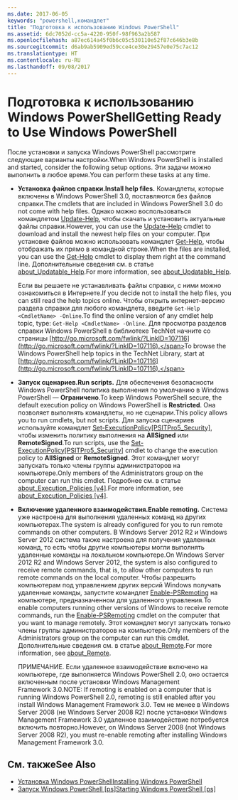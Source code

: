 ```yaml
---
ms.date: 2017-06-05
keywords: "powershell,командлет"
title: "Подготовка к использованию Windows PowerShell"
ms.assetid: 6dc7052d-cc5a-4220-950f-98f963a2b587
ms.openlocfilehash: a87ec614a45f0b6c05c530110e52f87c646b3e8b
ms.sourcegitcommit: d6ab9ab5909ed59cce4ce30e29457e0e75c7ac12
ms.translationtype: HT
ms.contentlocale: ru-RU
ms.lasthandoff: 09/08/2017
---
```

# <a name="getting-ready-to-use-windows-powershell"></a><span data-ttu-id="8e8fa-103">Подготовка к использованию Windows PowerShell</span><span class="sxs-lookup"><span data-stu-id="8e8fa-103">Getting Ready to Use Windows PowerShell</span></span>
<span data-ttu-id="8e8fa-104">После установки и запуска Windows PowerShell рассмотрите следующие варианты настройки.</span><span class="sxs-lookup"><span data-stu-id="8e8fa-104">When Windows PowerShell is installed and started, consider the following setup options.</span></span> <span data-ttu-id="8e8fa-105">Эти задачи можно выполнить в любое время.</span><span class="sxs-lookup"><span data-stu-id="8e8fa-105">You can perform these tasks at any time.</span></span>

- <span data-ttu-id="8e8fa-106">**Установка файлов справки.**</span><span class="sxs-lookup"><span data-stu-id="8e8fa-106">**Install help files.**</span></span> <span data-ttu-id="8e8fa-107">Командлеты, которые включены в Windows PowerShell 3.0, поставляются без файлов справки.</span><span class="sxs-lookup"><span data-stu-id="8e8fa-107">The cmdlets that are included in Windows PowerShell 3.0 do not come with help files.</span></span> <span data-ttu-id="8e8fa-108">Однако можно воспользоваться командлетом [Update-Help](https://technet.microsoft.com/en-us/library/93e1d870-ace6-432b-8778-8920291d7545), чтобы скачать и установить актуальные файлы справки.</span><span class="sxs-lookup"><span data-stu-id="8e8fa-108">However, you can use the [Update-Help](https://technet.microsoft.com/en-us/library/93e1d870-ace6-432b-8778-8920291d7545) cmdlet to download and install the newest help files on your computer.</span></span> <span data-ttu-id="8e8fa-109">При установке файлов можно использовать командлет [Get-Help](https://technet.microsoft.com/en-us/library/1f46eeb4-49d7-4bec-bb29-395d9b42f54a), чтобы отображать их прямо в командной строке.</span><span class="sxs-lookup"><span data-stu-id="8e8fa-109">When the files are installed, you can use the [Get-Help](https://technet.microsoft.com/en-us/library/1f46eeb4-49d7-4bec-bb29-395d9b42f54a) cmdlet to display them right at the command line.</span></span> <span data-ttu-id="8e8fa-110">Дополнительные сведения см. в статье [about_Updatable_Help](https://technet.microsoft.com/en-us/library/10bba75c-f4ac-4ca1-bbf3-8f34dd521ffe).</span><span class="sxs-lookup"><span data-stu-id="8e8fa-110">For more information, see [about_Updatable_Help](https://technet.microsoft.com/en-us/library/10bba75c-f4ac-4ca1-bbf3-8f34dd521ffe).</span></span>

    <span data-ttu-id="8e8fa-111">Если вы решаете не устанавливать файлы справки, с ними можно ознакомиться в Интернете.</span><span class="sxs-lookup"><span data-stu-id="8e8fa-111">If you decide not to install the help files, you can still read the help topics online.</span></span> <span data-ttu-id="8e8fa-112">Чтобы открыть интернет-версию раздела справки для любого командлета, введите `Get-Help <CmdletName> -Online`.</span><span class="sxs-lookup"><span data-stu-id="8e8fa-112">To find the online version of any cmdlet help topic, type: `Get-Help <CmdletName> -Online`.</span></span> <span data-ttu-id="8e8fa-113">Для просмотра разделов справки Windows PowerShell в библиотеке TechNet начните со страницы [http://go.microsoft.com/fwlink/?LinkID=107116](http://go.microsoft.com/fwlink/?LinkID=107116).</span><span class="sxs-lookup"><span data-stu-id="8e8fa-113">To browse the Windows PowerShell help topics in the TechNet Library, start at [http://go.microsoft.com/fwlink/?LinkID=107116](http://go.microsoft.com/fwlink/?LinkID=107116).</span></span>

- <span data-ttu-id="8e8fa-114">**Запуск сценариев.**</span><span class="sxs-lookup"><span data-stu-id="8e8fa-114">**Run scripts.**</span></span> <span data-ttu-id="8e8fa-115">Для обеспечения безопасности Windows PowerShell политика выполнения по умолчанию в Windows PowerShell — **Ограничено**.</span><span class="sxs-lookup"><span data-stu-id="8e8fa-115">To keep Windows PowerShell secure, the default execution policy on Windows PowerShell is **Restricted**.</span></span> <span data-ttu-id="8e8fa-116">Она позволяет выполнять командлеты, но не сценарии.</span><span class="sxs-lookup"><span data-stu-id="8e8fa-116">This policy allows you to run cmdlets, but not scripts.</span></span> <span data-ttu-id="8e8fa-117">Для запуска сценариев используйте командлет [Set-ExecutionPolicy[PSITPro5_Security]](https://technet.microsoft.com/en-us/library/5690a0e1-495b-4e63-8280-65ead7bf01ab), чтобы изменить политику выполнения на **AllSigned** или **RemoteSigned**.</span><span class="sxs-lookup"><span data-stu-id="8e8fa-117">To run scripts, use the [Set-ExecutionPolicy[PSITPro5_Security]](https://technet.microsoft.com/en-us/library/5690a0e1-495b-4e63-8280-65ead7bf01ab) cmdlet to change the execution policy to **AllSigned** or **RemoteSigned**.</span></span> <span data-ttu-id="8e8fa-118">Этот командлет могут запускать только члены группы администраторов на компьютере.</span><span class="sxs-lookup"><span data-stu-id="8e8fa-118">Only members of the Administrators group on the computer can run this cmdlet.</span></span> <span data-ttu-id="8e8fa-119">Подробнее см. в статье [about_Execution_Policies [v4]](https://technet.microsoft.com/en-us/library/347708dc-1515-4d74-978b-8334603472e6).</span><span class="sxs-lookup"><span data-stu-id="8e8fa-119">For more information, see [about_Execution_Policies [v4]](https://technet.microsoft.com/en-us/library/347708dc-1515-4d74-978b-8334603472e6).</span></span>

- <span data-ttu-id="8e8fa-120">**Включение удаленного взаимодействия.**</span><span class="sxs-lookup"><span data-stu-id="8e8fa-120">**Enable remoting.**</span></span> <span data-ttu-id="8e8fa-121">Система уже настроена для выполнения удаленных команд на других компьютерах.</span><span class="sxs-lookup"><span data-stu-id="8e8fa-121">The system is already configured for you to run remote commands on other computers.</span></span> <span data-ttu-id="8e8fa-122">В Windows Server 2012 R2 и Windows Server 2012 система также настроена для получения удаленных команд, то есть чтобы другие компьютеры могли выполнять удаленные команды на локальном компьютере.</span><span class="sxs-lookup"><span data-stu-id="8e8fa-122">On Windows Server 2012 R2 and Windows Server 2012, the system is also configured to receive remote commands, that is, to allow other computers to run remote commands on the local computer.</span></span> <span data-ttu-id="8e8fa-123">Чтобы разрешить компьютерам под управлением других версий Windows получать удаленные команды, запустите командлет [Enable-PSRemoting](https://technet.microsoft.com/en-us/library/19437c28-33b8-4ac1-9113-8439cc8beffb) на компьютере, предназначенном для удаленного управления.</span><span class="sxs-lookup"><span data-stu-id="8e8fa-123">To enable computers running other versions of Windows to receive remote commands, run the [Enable-PSRemoting](https://technet.microsoft.com/en-us/library/19437c28-33b8-4ac1-9113-8439cc8beffb) cmdlet on the computer that you want to manage remotely.</span></span> <span data-ttu-id="8e8fa-124">Этот командлет могут запускать только члены группы администраторов на компьютере.</span><span class="sxs-lookup"><span data-stu-id="8e8fa-124">Only members of the Administrators group on the computer can run this cmdlet.</span></span> <span data-ttu-id="8e8fa-125">Дополнительные сведения см. в статье [about_Remote](https://technet.microsoft.com/en-us/library/9b4a5c87-9162-4adf-bdfe-fbc80b9b8970).</span><span class="sxs-lookup"><span data-stu-id="8e8fa-125">For more information, see [about_Remote](https://technet.microsoft.com/en-us/library/9b4a5c87-9162-4adf-bdfe-fbc80b9b8970).</span></span>

    <span data-ttu-id="8e8fa-126">ПРИМЕЧАНИЕ. Если удаленное взаимодействие включено на компьютере, где выполняется Windows PowerShell 2.0, оно остается включенным после установки Windows Management Framework 3.0.</span><span class="sxs-lookup"><span data-stu-id="8e8fa-126">NOTE: If remoting is enabled on a computer that is running Windows PowerShell 2.0, remoting is still enabled after you install Windows Management Framework 3.0.</span></span> <span data-ttu-id="8e8fa-127">Тем не менее в Windows Server 2008 (не Windows Server 2008 R2) после установки Windows Management Framework 3.0 удаленное взаимодействие потребуется включить повторно.</span><span class="sxs-lookup"><span data-stu-id="8e8fa-127">However, on Windows Server 2008 (not Windows Server 2008 R2), you must re-enable remoting after installing Windows Management Framework 3.0.</span></span>

## <a name="see-also"></a><span data-ttu-id="8e8fa-128">См. также</span><span class="sxs-lookup"><span data-stu-id="8e8fa-128">See Also</span></span>
- [<span data-ttu-id="8e8fa-129">Установка Windows PowerShell</span><span class="sxs-lookup"><span data-stu-id="8e8fa-129">Installing Windows PowerShell</span></span>](../setup/Installing-Windows-PowerShell.md)
- <span data-ttu-id="8e8fa-130">[Запуск Windows PowerShell [ps]](https://technet.microsoft.com/en-us/library/8ec8c2d7-8e7c-4722-a3d2-498fe5739a8e)</span><span class="sxs-lookup"><span data-stu-id="8e8fa-130">[Starting Windows PowerShell [ps]](https://technet.microsoft.com/en-us/library/8ec8c2d7-8e7c-4722-a3d2-498fe5739a8e)</span></span>

